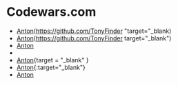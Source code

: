 # Codewars.com

- [Anton](https://github.com/TonyFinder "target="_blank)
- [Anton](https://github.com/TonyFinder target="_blank")
- [Anton](https://github.com/TonyFinder/?target=_blank)
- [Anton]: https://github.com/TonyFinder/?target=_blank
- [Anton](https://github.com/TonyFinder){target = "_blank" }
- [Anton](https://github.com/TonyFinder){:target="_blank"}
- <a href="https://github.com/TonyFinder" target="_blank">Anton</a>